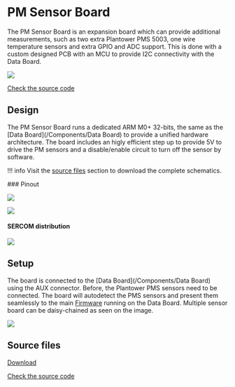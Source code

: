 PM Sensor Board
====================

The PM Sensor Board is an expansion board which can provide additional measurements, such as two extra Plantower PMS 5003, one wire temperature sensors and extra GPIO and ADC support. This is done with a custom designed PCB with an MCU to provide I2C connectivity with the Data Board.

![](https://i.imgur.com/Hqt1dXh.jpg)

<a class="github-button" data-size="large" href="https://github.com/fablabbcn/smartcitizen-kit-pm-board" aria-label="Check the source code">Check the source code</a>

## Design

The PM Sensor Board runs a dedicated ARM M0+ 32-bits, the same as the [Data Board](/Components/Data Board) to provide a unified hardware architecture. The board includes an higly efficient step up to provide 5V to drive the PM sensors and a disable/enable circuit to turn off the sensor by software.

!!! info
	Visit the [source files](#source-files) section to download the complete schematics.

### Pinout

![](https://i.imgur.com/DU0hmvx.png)

![](https://i.imgur.com/TEPeK3h.png)

#### SERCOM distribution

![](https://i.imgur.com/80ob4cX.png)

## Setup

The board is connected to the [Data Board](/Components/Data Board) using the AUX connector. Before, the Plantower PMS sensors need to be connected. The board will autodetect the PMS sensors and present them seamlessly to the main [Firmware](/Components/Firmware)  running on the Data Board. Multiple sensor board can be daisy-chained as seen on the image.

![](https://i.imgur.com/RRu8MiV.jpg)

## Source files

<a class="github-button" data-size="large" href="https://github.com/fablabbcn/smartcitizen-kit-pm-board/archive/master.zip" data-icon="octicon-cloud-download" aria-label="Download from GitHub">Download</a>

<a class="github-button" data-size="large" href="https://github.com/fablabbcn/smartcitizen-kit-pm-board" aria-label="Check the source code">Check the source code</a>